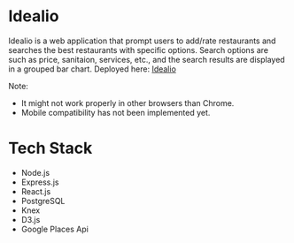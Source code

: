 # Idealio
Idealio is a web application that prompt users to add/rate restaurants and searches the best restaurants with specific options.
 Search options are such as price, sanitaion, services, etc., and the search results are displayed in a grouped bar chart.
Deployed here: <a href="http://34.213.242.132:3000/">Idealio</a>

Note: 
- It might not work properly in other browsers than Chrome.
- Mobile compatibility has not been implemented yet.

# Tech Stack
* Node.js
* Express.js
* React.js
* PostgreSQL
* Knex
* D3.js
* Google Places Api

